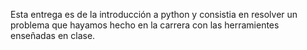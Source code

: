 Esta entrega es de la introducción a python y consistia en resolver un problema que hayamos hecho en la carrera con las herramientes enseñadas en clase.
